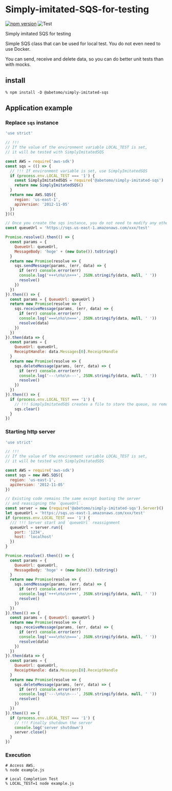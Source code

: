 # Simply-imitated-SQS-for-testing

[![npm version](https://badge.fury.io/js/%40abetomo%2Fsimply-imitated-sqs.svg)](https://badge.fury.io/js/%40abetomo%2Fsimply-imitated-sqs)
![Test](https://github.com/abetomo/Simply-imitated-SQS-for-testing/workflows/Test/badge.svg)

Simply imitated SQS for testing

Simple SQS class that can be used for local test.
You do not even need to use Docker.

You can send, receive and delete data, so you can do better unit tests than with mocks.

## install

```
% npm install -D @abetomo/simply-imitated-sqs
```

## Application example

### Replace `sqs` instance

```javascript
'use strict'

// !!!
// If the value of the environment variable LOCAL_TEST is set,
// it will be tested with SimplyImitatedSQS

const AWS = require('aws-sdk')
const sqs = (() => {
  // !!! If environment variable is set, use SimplyImitatedSQS
  if (process.env.LOCAL_TEST === '1') {
    const SimplyImitatedSQS = require('@abetomo/simply-imitated-sqs')
    return new SimplyImitatedSQS()
  }
  return new AWS.SQS({
    region: 'us-east-1',
    apiVersion: '2012-11-05'
  })
})()

// Once you create the sqs instance, you do not need to modify any other code.
const queueUrl = 'https://sqs.us-east-1.amazonaws.com/xxx/test'

Promise.resolve().then(() => {
  const params = {
    QueueUrl: queueUrl,
    MessageBody: 'hoge' + (new Date()).toString()
  }
  return new Promise(resolve => {
    sqs.sendMessage(params, (err, data) => {
      if (err) console.error(err)
      console.log('+++\n%s\n+++', JSON.stringify(data, null, ' '))
      resolve()
    })
  })
}).then(() => {
  const params = { QueueUrl: queueUrl }
  return new Promise(resolve => {
    sqs.receiveMessage(params, (err, data) => {
      if (err) console.error(err)
      console.log('===\n%s\n===', JSON.stringify(data, null, ' '))
      resolve(data)
    })
  })
}).then(data => {
  const params = {
    QueueUrl: queueUrl,
    ReceiptHandle: data.Messages[0].ReceiptHandle
  }
  return new Promise(resolve => {
    sqs.deleteMessage(params, (err, data) => {
      if (err) console.error(err)
      console.log('---\n%s\n---', JSON.stringify(data, null, ' '))
      resolve()
    })
  })
}).then(() => {
  if (process.env.LOCAL_TEST === '1') {
    // !!! SimplyImitatedSQS creates a file to store the queue, so remove it.
    sqs.clear()
  }
})
```

### Starting http server

```javascript
'use strict'

// !!!
// If the value of the environment variable LOCAL_TEST is set,
// it will be tested with SimplyImitatedSQS

const AWS = require('aws-sdk')
const sqs = new AWS.SQS({
  region: 'us-east-1',
  apiVersion: '2012-11-05'
})

// Existing code remains the same except booting the server
// and reassigning the `queueUrl`.
const server = new (require('@abetomo/simply-imitated-sqs').Server)()
let queueUrl = 'https://sqs.us-east-1.amazonaws.com/xxx/test'
if (process.env.LOCAL_TEST === '1') {
  /// !!! Server start and `queueUrl` reassignment
  queueUrl = server.run({
    port: '1234',
    host: 'localhost'
  })
}

Promise.resolve().then(() => {
  const params = {
    QueueUrl: queueUrl,
    MessageBody: 'hoge' + (new Date()).toString()
  }
  return new Promise(resolve => {
    sqs.sendMessage(params, (err, data) => {
      if (err) console.error(err)
      console.log('+++\n%s\n+++', JSON.stringify(data, null, ' '))
      resolve()
    })
  })
}).then(() => {
  const params = { QueueUrl: queueUrl }
  return new Promise(resolve => {
    sqs.receiveMessage(params, (err, data) => {
      if (err) console.error(err)
      console.log('===\n%s\n===', JSON.stringify(data, null, ' '))
      resolve(data)
    })
  })
}).then(data => {
  const params = {
    QueueUrl: queueUrl,
    ReceiptHandle: data.Messages[0].ReceiptHandle
  }
  return new Promise(resolve => {
    sqs.deleteMessage(params, (err, data) => {
      if (err) console.error(err)
      console.log('---\n%s\n---', JSON.stringify(data, null, ' '))
      resolve()
    })
  })
}).then(() => {
  if (process.env.LOCAL_TEST === '1') {
    // !!! Finally shutdown the server
    console.log('server shutdown')
    server.close()
  }
})
```

### Execution

```
# Access AWS.
% node example.js

# Local Completion Test
% LOCAL_TEST=1 node example.js
```
